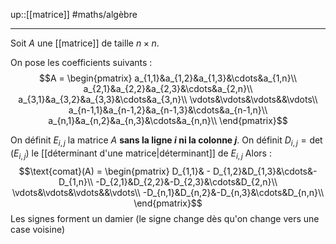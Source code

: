 up::[[matrice]]
#maths/algèbre 

---
Soit $A$ une [[matrice]] de taille $n\times n$.

On pose les coefficients suivants :
$$A = \begin{pmatrix}
a_{1,1}&a_{1,2}&a_{1,3}&\cdots&a_{1,n}\\
a_{2,1}&a_{2,2}&a_{2,3}&\cdots&a_{2,n}\\
a_{3,1}&a_{3,2}&a_{3,3}&\cdots&a_{3,n}\\
\vdots&\vdots&\vdots&&\vdots\\
a_{n-1,1}&a_{n-1,2}&a_{n-1,3}&\cdots&a_{n-1,n}\\
a_{n,1}&a_{n,2}&a_{n,3}&\cdots&a_{n,n}\\
\end{pmatrix}$$

On définit $E_{i,j}$ la matrice $A$ **sans la ligne $i$ ni la colonne $j$**.
On définit $D_{i,j} = \det(E_{i,j})$ le [[déterminant d'une matrice|déterminant]] de $E_{i,j}$
Alors : 
$$\text{comat}(A) = \begin{pmatrix}
D_{1,1}& - D_{1,2}&D_{1,3}&\cdots&-D_{1,n}\\
-D_{2,1}&D_{2,2}&-D_{2,3}&\cdots&D_{2,n}\\
\vdots&\vdots&\vdots&&\vdots\\
-D_{n,1}&D_{n,2}&-D_{n,3}&\cdots&D_{n,n}\\
\end{pmatrix}$$
Les signes forment un damier (le signe change dès qu'on change vers une case voisine)
